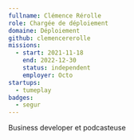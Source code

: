 ```yaml
---
fullname: Clémence Rérolle
role: Chargée de déploiement
domaine: Déploiement
github: clemencererolle
missions:
  - start: 2021-11-18
    end: 2022-12-30
    status: independent
    employer: Octo
startups:
  - tumeplay
badges:
  - segur
---
```


Business developer et podcasteuse
